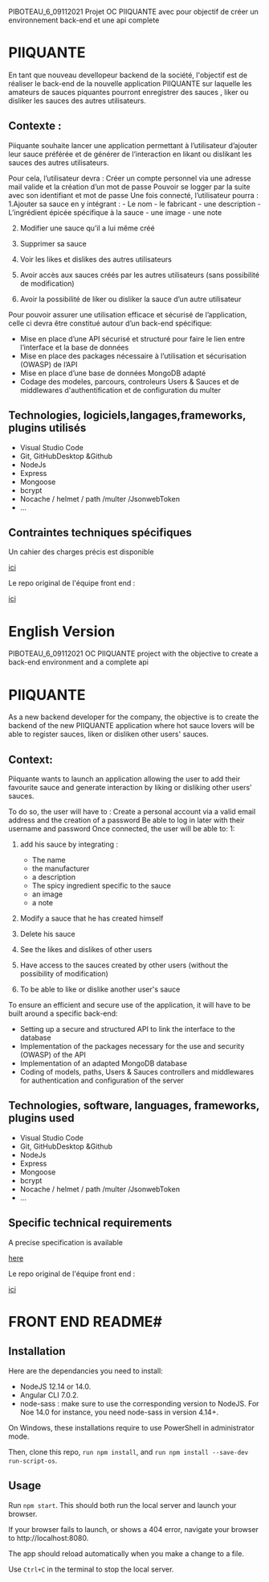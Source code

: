 
PIBOTEAU_6_09112021
 Projet OC PIIQUANTE  avec pour objectif de créer un environnement back-end et une api complete

# PIIQUANTE
En tant que nouveau devellopeur  backend de la société, l'objectif est de réaliser le back-end de la nouvelle application PIIQUANTE sur laquelle les amateurs de sauces piquantes pourront enregistrer des sauces , liker ou disliker les sauces des autres utilisateurs.

## Contexte : 
Piiquante souhaite lancer une application permettant à l’utilisateur d’ajouter leur sauce préférée et de générer de l’interaction en likant ou dislikant les sauces des autres utilisateurs.

Pour cela, l’utilisateur devra : 
Créer un compte personnel via une adresse mail valide et la création d’un mot de passe
Pouvoir se logger par la suite avec son identifiant et mot de passe 
Une fois connecté, l’utilisateur pourra : 
1.Ajouter sa sauce en y intégrant :
    - Le nom
    - le fabricant
    - une description
    - L’ingrédient épicée spécifique à la sauce
    - une image 
    - une note

2. Modifier une sauce qu’il a lui même créé

3. Supprimer sa sauce

4. Voir les likes et dislikes des autres utilisateurs

5.  Avoir accès aux sauces créés par les autres utilisateurs (sans possibilité de modification)

6. Avoir la possibilité de liker ou disliker la sauce d’un autre utilisateur 


Pour pouvoir assurer une utilisation efficace et sécurisé de l’application, celle ci devra être constitué autour d’un back-end spécifique: 
- Mise en place d’une API sécurisé et structuré pour faire le lien entre l’interface et la base de données 
- Mise en place des packages nécessaire à l’utilisation et sécurisation (OWASP) de l’API
- Mise en place d’une base de données MongoDB adapté
- Codage des modeles, parcours, controleurs Users & Sauces et de middlewares d'authentification et de configuration du multer


## Technologies, logiciels,langages,frameworks, plugins utilisés
- Visual Studio Code
- Git, GitHubDesktop &Github
- NodeJs
- Express
- Mongoose
- bcrypt
- Nocache / helmet / path /multer /JsonwebToken 
- ...

## Contraintes techniques spécifiques
Un cahier des charges précis est disponible <p><a href= https://s3.eu-west-1.amazonaws.com/course.oc-static.com/projects/DWJ_FR_P6/Requirements_DW_P6.pdf> ici </a></p>
Le repo original de l'équipe front end : <p><a href= https://github.com/OpenClassrooms-Student-Center/Web-Developer-P6> ici </a></p>


# English Version

PIBOTEAU_6_09112021
 OC PIIQUANTE project with the objective to create a back-end environment and a complete api
# PIIQUANTE
As a new backend developer for the company, the objective is to create the backend of the new PIIQUANTE application where hot sauce lovers will be able to register sauces, liken or disliken other users' sauces.

## Context: 
Piiquante wants to launch an application allowing the user to add their favourite sauce and generate interaction by liking or disliking other users' sauces.

To do so, the user will have to : 
Create a personal account via a valid email address and the creation of a password
Be able to log in later with their username and password 
Once connected, the user will be able to: 1: 
1. add his sauce by integrating :
    - The name
    - the manufacturer
    - a description
    - The spicy ingredient specific to the sauce
    - an image 
    - a note

2. Modify a sauce that he has created himself

3. Delete his sauce

4. See the likes and dislikes of other users

5.  Have access to the sauces created by other users (without the possibility of modification)

6. To be able to like or dislike another user's sauce 


To ensure an efficient and secure use of the application, it will have to be built around a specific back-end: 
- Setting up a secure and structured API to link the interface to the database 
- Implementation of the packages necessary for the use and security (OWASP) of the API
- Implementation of an adapted MongoDB database
- Coding of models, paths, Users & Sauces controllers and middlewares for authentication and configuration of the server


## Technologies, software, languages, frameworks, plugins used
- Visual Studio Code
- Git, GitHubDesktop &Github
- NodeJs
- Express
- Mongoose
- bcrypt
- Nocache / helmet / path /multer /JsonwebToken 
- ...

## Specific technical requirements
A precise specification is available <p><a href= https://s3.eu-west-1.amazonaws.com/course.oc-static.com/projects/DWJ_FR_P6/Requirements_DW_P6.pdf> here </a></p>
Le repo original de l'équipe front end : <p><a href= https://github.com/OpenClassrooms-Student-Center/Web-Developer-P6> ici </a></p>



# FRONT END README#

## Installation ##

Here are the dependancies you need to install:
- NodeJS 12.14 or 14.0.
- Angular CLI 7.0.2.
- node-sass : make sure to use the corresponding version to NodeJS. For Noe 14.0 for instance, you need node-sass in version 4.14+.

On Windows, these installations require to use PowerShell in administrator mode.

Then, clone this repo, `run npm install`, and `run npm install --save-dev run-script-os`.


## Usage ##

Run `npm start`. This should both run the local server and launch your browser.

If your browser fails to launch, or shows a 404 error, navigate your browser to http://localhost:8080.

The app should reload automatically when you make a change to a file.

Use `Ctrl+C` in the terminal to stop the local server.
